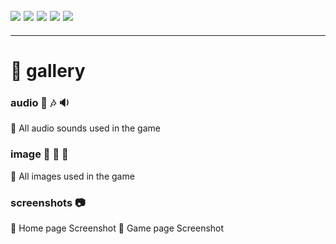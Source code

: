 ![](https://img.shields.io/badge/git-fff7f8?colorA=faf0f0&colorB=db4823&style=for-the-badge&logo=git)
![](https://img.shields.io/badge/github-fff7f8?colorA=080808&colorB=8a8a8a&style=for-the-badge&logo=github)
![](https://img.shields.io/badge/for-you-099450?colorA=b0c92e&colorB=487d3e&style=for-the-badge)
![](https://img.shields.io/badge/python-used-bee5ed?colorA=37b6bd&colorB=3c9bb5&style=for-the-badge&logo=python)
![](https://img.shields.io/badge/visual_studio_code-1.47.3-181717?colorA=ae36d6&style=for-the-badge&logo=visual-studio-code)
---
---
# :small_orange_diamond: gallery
### audio :musical_note: :notes: :sound:
:small_blue_diamond: All audio sounds used in the game
### image  :city_sunrise: :sunrise_over_mountains: :bridge_at_night:
:small_blue_diamond: All images used in the game
### screenshots :camera:
:small_blue_diamond: Home page Screenshot
:small_blue_diamond: Game page Screenshot
